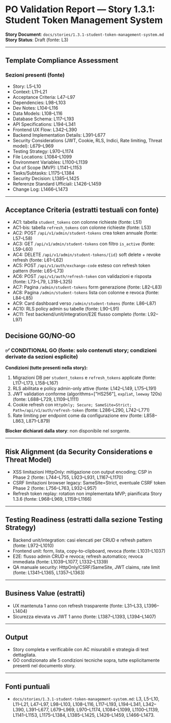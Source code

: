 # PO Validation Report — Story 1.3.1: Student Token Management System

**Story Document**: `docs/stories/1.3.1-student-token-management-system.md`
**Story Status**: Draft (fonte: L3)

---

## Template Compliance Assessment

### Sezioni presenti (fonte)
- Story: L5–L10
- Context: L11–L21
- Acceptance Criteria: L47–L97
- Dependencies: L98–L103
- Dev Notes: L104–L116
- Data Models: L108–L116
- Database Schema: L117–L193
- API Specifications: L194–L341
- Frontend UX Flow: L342–L390
- Backend Implementation Details: L391–L677
- Security Considerations (JWT, Cookie, RLS, Indici, Rate limiting, Threat model): L679–L969
- Testing Strategy: L970–L1174
- File Locations: L1084–L1099
- Environment Variables: L1100–L1139
- Out of Scope (MVP): L1141–L1153
- Tasks/Subtasks: L1175–L1384
- Security Decision: L1385–L1425
- Referenze Standard Ufficiali: L1426–L1459
- Change Log: L1466–L1473

---

## Acceptance Criteria (estratti testuali con fonte)
- AC1: tabella `student_tokens` con colonne richieste (fonte: L51)
- AC1-bis: tabella `refresh_tokens` con colonne richieste (fonte: L53)
- AC2: POST `/api/v1/admin/student-tokens` crea token annuale (fonte: L57–L58)
- AC3: GET `/api/v1/admin/student-tokens` con filtro `is_active` (fonte: L59–L60)
- AC4: DELETE `/api/v1/admin/student-tokens/{id}` soft delete + revoke refresh (fonte: L61–L62)
- AC5: POST `/api/v1/auth/exchange-code` esteso con refresh token pattern (fonte: L65–L73)
- AC6: POST `/api/v1/auth/refresh-token` con validazioni e risposta (fonte: L73–L79, L318–L325)
- AC7: Pagina `/admin/student-tokens` form generazione (fonte: L82–L83)
- AC8: Pagina `/admin/student-tokens` lista con colonne e revoca (fonte: L84–L85)
- AC9: Card dashboard verso `/admin/student-tokens` (fonte: L86–L87)
- AC10: RLS policy admin su tabelle (fonte: L90–L91)
- AC11: Test backend/unit/integration/E2E flusso completo (fonte: L92–L97)
## Decisione GO/NO-GO

### ✅ CONDITIONAL GO (fonte: solo contenuti story; condizioni derivate da sezioni esplicite)

**Condizioni (tutte presenti nella story):**
1. Migrazioni DB per `student_tokens` e `refresh_tokens` applicate (fonte: L117–L173, L158–L167)
2. RLS abilitata e policy admin-only attive (fonte: L142–L149, L175–L191)
3. JWT validation conforme (algorithms=["HS256"], `exp`/`iat`, `leeway` 120s) (fonte: L688–L729, L1109–L1111)
4. Cookie refresh con `HttpOnly; Secure; SameSite=Strict; Path=/api/v1/auth/refresh-token` (fonte: L286–L290, L742–L771)
5. Rate limiting per endpoint come da configurazione env (fonte: L858–L863, L871–L879)

**Blocker dichiarati dalla story**: non disponibile nel sorgente.

---

## Risk Alignment (da Security Considerations e Threat Model)
- XSS limitazioni HttpOnly: mitigazione con output encoding; CSP in Phase 2 (fonte: L744–L755, L923–L931, L1167–L1170)
- CSRF limitazioni browser legacy: SameSite=Strict, eventuale CSRF token Phase 2 (fonte: L756–L763, L932–L957)
- Refresh token replay: rotation non implementata MVP; pianificata Story 1.3.6 (fonte: L968–L969, L1159–L1166)

---

## Testing Readiness (estratti dalla sezione Testing Strategy)
- Backend unit/integration: casi elencati per CRUD e refresh pattern (fonte: L972–L1010)
- Frontend unit: form, lista, copy-to-clipboard, revoca (fonte: L1031–L1037)
- E2E: flusso admin CRUD e revoca; refresh automatico; revoca immediata (fonte: L1039–L1077, L1332–L1339)
- QA manuale security: HttpOnly/CSRF/SameSite, JWT claims, rate limit (fonte: L1341–L1365, L1357–L1363)

---

## Business Value (estratti)
- UX mantenuta 1 anno con refresh trasparente (fonte: L31–L33, L1396–L1404)
- Sicurezza elevata vs JWT 1 anno (fonte: L1387–L1393, L1394–L1407)

---

## Output
- Story completa e verificabile con AC misurabili e strategia di test dettagliata.
- GO condizionato alle 5 condizioni tecniche sopra, tutte esplicitamente presenti nel documento story.

---

## Fonti puntuali
- `docs/stories/1.3.1-student-token-management-system.md`: L3, L5–L10, L11–L21, L47–L97, L98–L103, L108–L116, L117–L193, L194–L341, L342–L390, L391–L677, L679–L969, L970–L1174, L1084–L1099, L1100–L1139, L1141–L1153, L1175–L1384, L1385–L1425, L1426–L1459, L1466–L1473.
